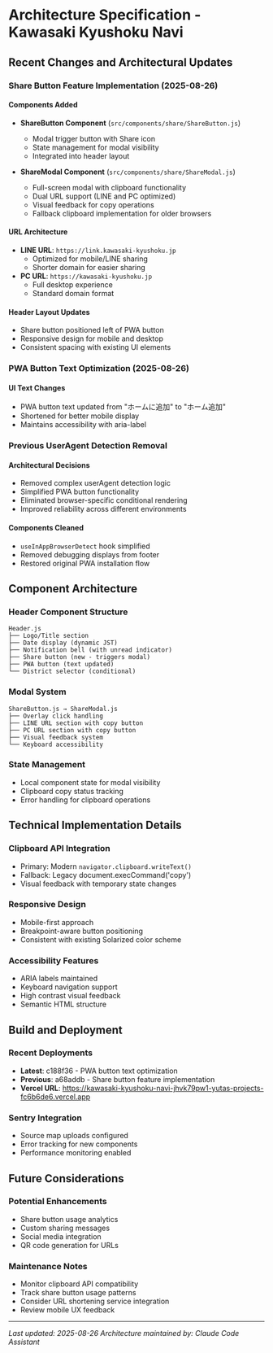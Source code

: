 # Architecture Specification - Kawasaki Kyushoku Navi

## Recent Changes and Architectural Updates

### Share Button Feature Implementation (2025-08-26)

#### Components Added
- **ShareButton Component** (`src/components/share/ShareButton.js`)
  - Modal trigger button with Share icon
  - State management for modal visibility
  - Integrated into header layout

- **ShareModal Component** (`src/components/share/ShareModal.js`)
  - Full-screen modal with clipboard functionality
  - Dual URL support (LINE and PC optimized)
  - Visual feedback for copy operations
  - Fallback clipboard implementation for older browsers

#### URL Architecture
- **LINE URL**: `https://link.kawasaki-kyushoku.jp`
  - Optimized for mobile/LINE sharing
  - Shorter domain for easier sharing
- **PC URL**: `https://kawasaki-kyushoku.jp`
  - Full desktop experience
  - Standard domain format

#### Header Layout Updates
- Share button positioned left of PWA button
- Responsive design for mobile and desktop
- Consistent spacing with existing UI elements

### PWA Button Text Optimization (2025-08-26)

#### UI Text Changes
- PWA button text updated from "ホームに追加" to "ホーム追加"
- Shortened for better mobile display
- Maintains accessibility with aria-label

### Previous UserAgent Detection Removal

#### Architectural Decisions
- Removed complex userAgent detection logic
- Simplified PWA button functionality
- Eliminated browser-specific conditional rendering
- Improved reliability across different environments

#### Components Cleaned
- `useInAppBrowserDetect` hook simplified
- Removed debugging displays from footer
- Restored original PWA installation flow

## Component Architecture

### Header Component Structure
```
Header.js
├── Logo/Title section
├── Date display (dynamic JST)
├── Notification bell (with unread indicator)
├── Share button (new - triggers modal)
├── PWA button (text updated)
└── District selector (conditional)
```

### Modal System
```
ShareButton.js → ShareModal.js
├── Overlay click handling
├── LINE URL section with copy button
├── PC URL section with copy button
├── Visual feedback system
└── Keyboard accessibility
```

### State Management
- Local component state for modal visibility
- Clipboard copy status tracking
- Error handling for clipboard operations

## Technical Implementation Details

### Clipboard API Integration
- Primary: Modern `navigator.clipboard.writeText()`
- Fallback: Legacy document.execCommand('copy')
- Visual feedback with temporary state changes

### Responsive Design
- Mobile-first approach
- Breakpoint-aware button positioning
- Consistent with existing Solarized color scheme

### Accessibility Features
- ARIA labels maintained
- Keyboard navigation support
- High contrast visual feedback
- Semantic HTML structure

## Build and Deployment

### Recent Deployments
- **Latest**: c188f36 - PWA button text optimization
- **Previous**: a68addb - Share button feature implementation
- **Vercel URL**: https://kawasaki-kyushoku-navi-jhvk79pw1-yutas-projects-fc6b6de6.vercel.app

### Sentry Integration
- Source map uploads configured
- Error tracking for new components
- Performance monitoring enabled

## Future Considerations

### Potential Enhancements
- Share button usage analytics
- Custom sharing messages
- Social media integration
- QR code generation for URLs

### Maintenance Notes
- Monitor clipboard API compatibility
- Track share button usage patterns
- Consider URL shortening service integration
- Review mobile UX feedback

---

*Last updated: 2025-08-26*
*Architecture maintained by: Claude Code Assistant*